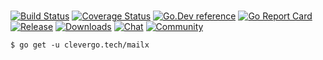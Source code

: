 # 
[![Build Status](https://img.shields.io/travis/clevergo/mailx?style=flat-square)](https://travis-ci.org/clevergo/mailx)
[![Coverage Status](https://img.shields.io/coveralls/github/clevergo/mailx?style=flat-square)](https://coveralls.io/github/clevergo/mailx)
[![Go.Dev reference](https://img.shields.io/badge/go.dev-reference-blue?logo=go&logoColor=white&style=flat-square)](https://pkg.go.dev/clevergo.tech/mailx?tab=doc)
[![Go Report Card](https://goreportcard.com/badge/github.com/clevergo/mailx?style=flat-square)](https://goreportcard.com/report/github.com/clevergo/mailx)
[![Release](https://img.shields.io/github/release/clevergo/mailx.svg?style=flat-square)](https://github.com/clevergo/mailx/releases)
[![Downloads](https://img.shields.io/endpoint?url=https://pkg.clevergo.tech/api/badges/downloads/total/clevergo.tech/mailx&style=flat-square)](https://pkg.clevergo.tech/clevergo.tech/mailx)
[![Chat](https://img.shields.io/badge/chat-telegram-blue?style=flat-square)](https://t.me/clevergotech)
[![Community](https://img.shields.io/badge/community-forum-blue?style=flat-square&color=orange)](https://forum.clevergo.tech)

```shell
$ go get -u clevergo.tech/mailx
```
